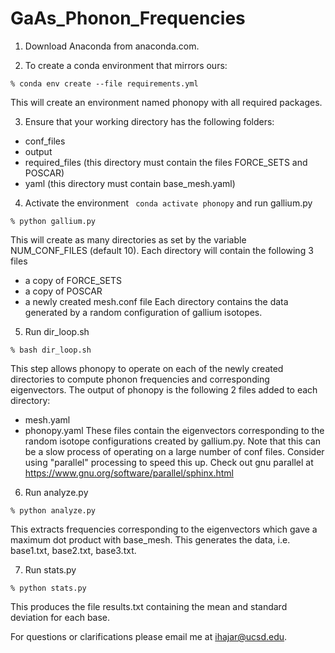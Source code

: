 # GaAs_Phonon_Frequencies
1. Download Anaconda from anaconda.com.



2. To create a conda environment that mirrors ours:
```
% conda env create --file requirements.yml
```
This will create an environment named phonopy with all required packages.







3. Ensure that your working directory has the following folders:
- conf_files
- output
- required_files (this directory must contain the files FORCE_SETS and POSCAR)
- yaml (this directory must contain base_mesh.yaml)



4. Activate the environment ` conda activate phonopy` and run gallium.py
```
% python gallium.py
```
This will create as many directories as set by the variable NUM_CONF_FILES (default 10).
Each directory will contain the following 3 files
- a copy of FORCE_SETS
- a copy of POSCAR
- a newly created mesh.conf file
Each directory contains the data generated by a random configuration of gallium isotopes.



5. Run dir_loop.sh
```
% bash dir_loop.sh
```
This step allows phonopy to operate on each of the newly created directories to compute phonon frequencies and corresponding eigenvectors.
The output of phonopy is the following 2 files added to each directory:
- mesh.yaml
- phonopy.yaml
These files contain the eigenvectors corresponding to the random isotope configurations created by gallium.py.
Note that this can be a slow process of operating on a large number of conf files.
Consider using "parallel" processing to speed this up.
Check out gnu parallel at https://www.gnu.org/software/parallel/sphinx.html



6. Run analyze.py
```
% python analyze.py
```
This extracts frequencies corresponding to the eigenvectors which gave a maximum dot product with base_mesh.
This generates the data, i.e. base1.txt, base2.txt, base3.txt.



7. Run stats.py
```
% python stats.py
```
This produces the file results.txt containing the mean and standard deviation for each base.


For questions or clarifications please email me at ihajar@ucsd.edu.
